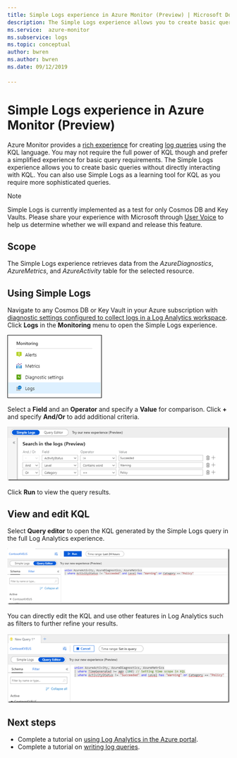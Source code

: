```yaml
---
title: Simple Logs experience in Azure Monitor (Preview) | Microsoft Docs
description: The Simple Logs experience allows you to create basic queries in Azure Monitor without directly interacting with KQL.
ms.service:  azure-monitor
ms.subservice: logs
ms.topic: conceptual
author: bwren
ms.author: bwren
ms.date: 09/12/2019

---
```


# Simple Logs experience in Azure Monitor (Preview)
Azure Monitor provides a [rich experience](get-started-portal.md) for creating [log queries](log-query-overview.md) using the KQL language. You may not require the full power of KQL though and prefer a simplified experience for basic query requirements. The Simple Logs experience allows you to create basic queries without directly interacting with KQL. You can also use Simple Logs as a learning tool for KQL as you require more sophisticated queries.

> [!NOTE]
> Simple Logs is currently implemented as a test for only Cosmos DB and  Key Vaults. Please share your experience with Microsoft through [User Voice](https://feedback.azure.com/forums/913690-azure-monitor) to help us determine whether we will expand and release this feature.


## Scope
The Simple Logs experience retrieves data from the *AzureDiagnostics*, *AzureMetrics*, and *AzureActivity* table for the selected resource. 

## Using Simple Logs
Navigate to any Cosmos DB or Key Vault in your Azure subscription with [diagnostic settings configured to collect logs in a Log Analytics workspace](../platform/resource-logs-collect-storage.md). Click **Logs** in the **Monitoring** menu to open the Simple Logs experience.

![Menu](media/simple-logs/menu.png)

Select a **Field** and an **Operator** and specify a **Value** for comparison. Click **+** and specify **And/Or** to add additional criteria.

![Criteria](media/simple-logs/criteria.png)

Click **Run** to view the query results.

## View and edit KQL
Select **Query editor** to open the KQL generated by the Simple Logs query in the full Log Analytics experience. 

![Query editor](media/simple-logs/query-editor.png)

You can directly edit the KQL and use other features in Log Analytics such as filters to further refine your results.

![Edit KQL](media/simple-logs/edit-kql.png)


## Next steps

- Complete a tutorial on [using Log Analytics in the Azure portal](get-started-portal.md).
- Complete a tutorial on [writing log queries](get-started-portal.md).
